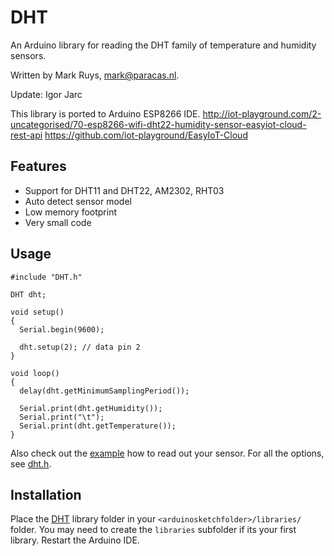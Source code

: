 DHT
===

An Arduino library for reading the DHT family of temperature and humidity sensors.

Written by Mark Ruys, <mark@paracas.nl>.

Update: Igor Jarc

This library is ported to Arduino ESP8266 IDE.
http://iot-playground.com/2-uncategorised/70-esp8266-wifi-dht22-humidity-sensor-easyiot-cloud-rest-api
https://github.com/iot-playground/EasyIoT-Cloud

Features
--------
  - Support for DHT11 and DHT22, AM2302, RHT03
  - Auto detect sensor model
  - Low memory footprint
  - Very small code

Usage
-----

```
#include "DHT.h"

DHT dht;

void setup()
{
  Serial.begin(9600);

  dht.setup(2); // data pin 2
}

void loop()
{
  delay(dht.getMinimumSamplingPeriod());

  Serial.print(dht.getHumidity());
  Serial.print("\t");
  Serial.print(dht.getTemperature());
}
```
Also check out the [example] how to read out your sensor. For all the options, see [dht.h][header].

Installation
------------

Place the [DHT][download] library folder in your `<arduinosketchfolder>/libraries/` folder. You may need to create the `libraries` subfolder if its your first library. Restart the Arduino IDE. 

[download]: https://github.com/markruys/arduino-DHT/archive/master.zip "Download DHT library"
[example]: https://github.com/markruys/arduino-DHT/blob/master/examples/DHT_Test/DHT_Test.pde "Show DHT example"
[header]: https://github.com/markruys/arduino-DHT/blob/master/DHT.h "Show header file"

